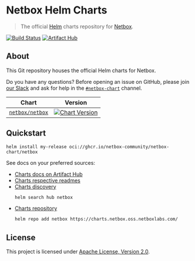 # Netbox Helm Charts

> The official [Helm](https://helm.sh) charts repository for [Netbox](https://netbox.dev).

[![Build Status](https://github.com/netbox-community/netbox-chart/actions/workflows/ci.yml/badge.svg)](https://github.com/netbox-community/netbox-chart/actions/workflows/ci.yml)
[![Artifact Hub](https://img.shields.io/endpoint?url=https://artifacthub.io/badge/repository/netbox)](https://artifacthub.io/packages/search?repo=netbox)

## About

This Git repository houses the official Helm charts for Netbox.

Do you have any questions?
Before opening an issue on GitHub, please join [our Slack](https://join.slack.com/t/netdev-community/shared_invite/zt-mtts8g0n-Sm6Wutn62q_M4OdsaIycrQ)
and ask for help in the [`#netbox-chart`](https://netdev-community.slack.com/archives/C01Q6B100R2) channel.

|               Chart               |                                                                                                           Version                                                                                                            |
| :-------------------------------: | :--------------------------------------------------------------------------------------------------------------------------------------------------------------------------------------------------------------------------: |
| [`netbox/netbox`](charts/netbox/) | [![Chart Version](https://img.shields.io/badge/dynamic/json?label=netbox&query=version&url=https%3A%2F%2Fartifacthub.io%2Fapi%2Fv1%2Fpackages%2Fhelm%2Fnetbox%2Fnetbox)](https://artifacthub.io/packages/helm/netbox/netbox) |

## Quickstart

```shell
helm install my-release oci://ghcr.io/netbox-community/netbox-chart/netbox
```

See docs on your preferred sources:

- [Charts docs on Artifact Hub](https://artifacthub.io/packages/search?org=netbox)
- [Charts respective readmes](charts)
- [Charts discovery](https://helm.sh/docs/helm/helm_search/)
  ```sh
  helm search hub netbox
  ```
- [Charts repository](https://helm.sh/docs/helm/helm_repo/)
  ```sh
  helm repo add netbox https://charts.netbox.oss.netboxlabs.com/
  ```

## License

This project is licensed under [Apache License, Version 2.0](LICENSE).
